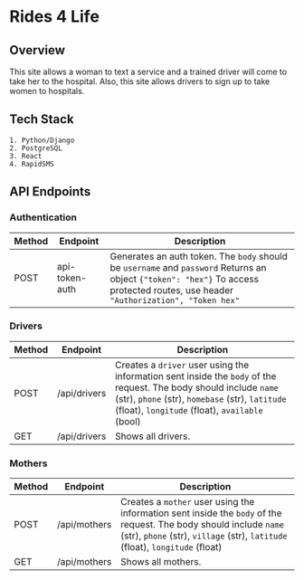 # Rides 4 Life

## Overview

This site allows a woman to text a service and a trained driver will come to take her to the hospital. Also, this site allows drivers to sign up to take women to hospitals.

## Tech Stack

```text
1. Python/Django
2. PostgreSQL
3. React
4. RapidSMS
```

## API Endpoints

### Authentication

| Method | Endpoint       | Description                                                                                                                                                                        |
| ------ | -------------- | ---------------------------------------------------------------------------------------------------------------------------------------------------------------------------------- |
| POST   | api-token-auth | Generates an auth token. The `body` should be `username` and `password` Returns an object `{"token": "hex"}` To access protected routes, use header `"Authorization", "Token hex"` |

### Drivers

| Method | Endpoint     | Description                                                                                                                                                                                                             |
| ------ | ------------ | ----------------------------------------------------------------------------------------------------------------------------------------------------------------------------------------------------------------------- |
| POST   | /api/drivers | Creates a `driver` user using the information sent inside the `body` of the request. The body should include `name` (str), `phone` (str), `homebase` (str), `latitude` (float), `longitude` (float), `available` (bool) |
| GET    | /api/drivers | Shows all drivers.                                                                                                                                                                                                      |

### Mothers

| Method | Endpoint     | Description                                                                                                                                                                                        |
| ------ | ------------ | -------------------------------------------------------------------------------------------------------------------------------------------------------------------------------------------------- |
| POST   | /api/mothers | Creates a `mother` user using the information sent inside the `body` of the request. The body should include `name` (str), `phone` (str), `village` (str), `latitude` (float), `longitude` (float) |
| GET    | /api/mothers | Shows all mothers.                                                                                                                                                                                 |